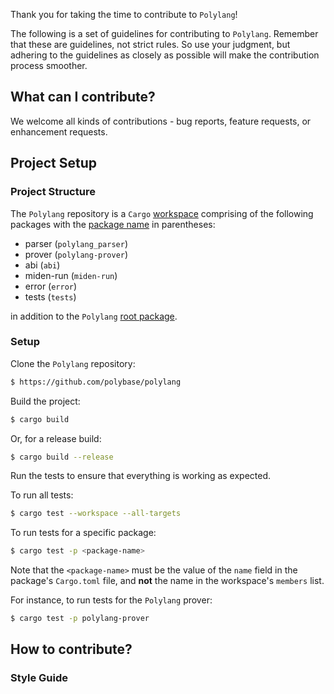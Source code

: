 Thank you for taking the time to contribute to `Polylang`!

The following is a set of guidelines for contributing to `Polylang`. Remember that these are guidelines, not strict rules. So use your judgment, but
adhering to the guidelines as closely as possible will make the contribution process smoother.

## What can I contribute?

We welcome all kinds of contributions - bug reports, feature requests, or enhancement requests.

## Project Setup

### Project Structure

The `Polylang` repository is a `Cargo` [workspace](https://doc.rust-lang.org/cargo/reference/workspaces.html) comprising of the following packages with the [package
name](https://doc.rust-lang.org/cargo/reference/manifest.html#the-name-field) in parentheses:

  * parser (`polylang_parser`)
  * prover (`polylang-prover`)
  * abi (`abi`)
  * miden-run (`miden-run`)
  * error (`error`)
  * tests (`tests`)

in addition to the `Polylang` [root package](https://doc.rust-lang.org/cargo/reference/workspaces.html#root-package).

### Setup

Clone the `Polylang` repository:

```bash
$ https://github.com/polybase/polylang
```

Build the project:

```bash
$ cargo build
```

Or, for a release build:

```bash
$ cargo build --release
```

Run the tests to ensure that everything is working as expected. 

To run all tests:

```bash
$ cargo test --workspace --all-targets
```

To run tests for a specific package:

```bash
$ cargo test -p <package-name>
```

Note that the `<package-name>` must be the value of the `name` field in the package's `Cargo.toml` file, and **not** the name in the workspace's `members` list.

For instance, to run tests for the `Polylang` prover:

```bash
$ cargo test -p polylang-prover
```

## How to contribute?

### Style Guide
